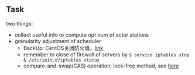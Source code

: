 ## Task
 two things:
 - collect useful info to compute opt num of actor stations
 - granularity adjustment of scheduler
   - BackUp: CentOS关闭防火墙，[link](http://www.centoscn.com/CentosBug/osbug/2016/0702/7562.html)
   - remember to close of firewall of servers by `$ service iptables stop & /etc/init.d/iptables status`
   - compare-and-swap(CAS) operation, lock-free method, see [here](http://www.cnblogs.com/Mainz/p/3546347.html)